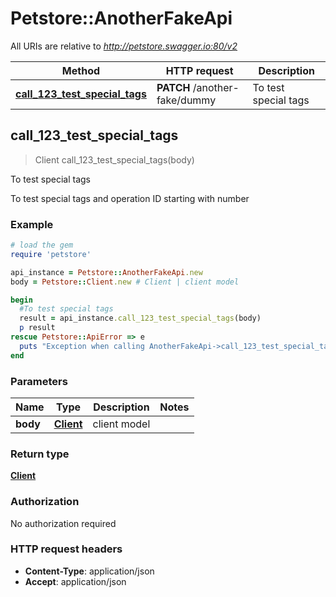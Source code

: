 # Petstore::AnotherFakeApi

All URIs are relative to *http://petstore.swagger.io:80/v2*

Method | HTTP request | Description
------------- | ------------- | -------------
[**call_123_test_special_tags**](AnotherFakeApi.md#call_123_test_special_tags) | **PATCH** /another-fake/dummy | To test special tags



## call_123_test_special_tags

> Client call_123_test_special_tags(body)

To test special tags

To test special tags and operation ID starting with number

### Example

```ruby
# load the gem
require 'petstore'

api_instance = Petstore::AnotherFakeApi.new
body = Petstore::Client.new # Client | client model

begin
  #To test special tags
  result = api_instance.call_123_test_special_tags(body)
  p result
rescue Petstore::ApiError => e
  puts "Exception when calling AnotherFakeApi->call_123_test_special_tags: #{e}"
end
```

### Parameters


Name | Type | Description  | Notes
------------- | ------------- | ------------- | -------------
 **body** | [**Client**](Client.md)| client model | 

### Return type

[**Client**](Client.md)

### Authorization

No authorization required

### HTTP request headers

- **Content-Type**: application/json
- **Accept**: application/json

